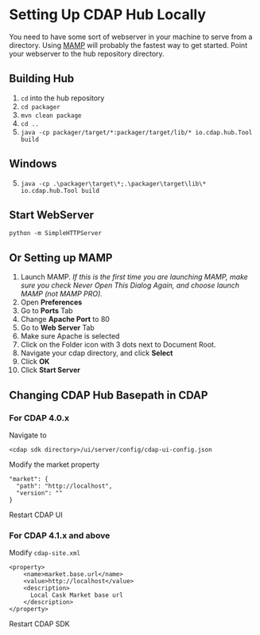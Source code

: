 # Setting Up CDAP Hub Locally

You need to have some sort of webserver in your machine to serve from a directory. Using [MAMP](https://www.mamp.info/en/) will probably the fastest way to get started. Point your webserver to the hub repository directory.


## Building Hub
1. `cd` into the hub repository
2. `cd packager`
3. `mvn clean package`
4. `cd ..`
5. `java -cp packager/target/*:packager/target/lib/* io.cdap.hub.Tool build`

## Windows
5. `java -cp .\packager\target\*;.\packager\target\lib\* io.cdap.hub.Tool build`

## Start WebServer 
```python -m SimpleHTTPServer```

## Or Setting up MAMP
1. Launch MAMP. *If this is the first time you are launching MAMP, make sure you check Never Open This Dialog Again, and choose launch MAMP (not MAMP PRO).*
2. Open **Preferences**
3. Go to **Ports** Tab
4. Change **Apache Port** to 80
5. Go to **Web Server** Tab
6. Make sure Apache is selected
7. Click on the Folder icon with 3 dots next to Document Root.
8. Navigate your cdap directory, and click **Select**
9. Click **OK**
10. Click **Start Server**


## Changing CDAP Hub Basepath in CDAP

### For CDAP 4.0.x
Navigate to
```
<cdap sdk directory>/ui/server/config/cdap-ui-config.json
```

Modify the market property
```
"market": {
  "path": "http://localhost",
  "version": ""
}
```

Restart CDAP UI

### For CDAP 4.1.x and above
Modify `cdap-site.xml`

```
<property>
    <name>market.base.url</name>
    <value>http://localhost</value>
    <description>
      Local Cask Market base url
    </description>
</property>
```

Restart CDAP SDK
